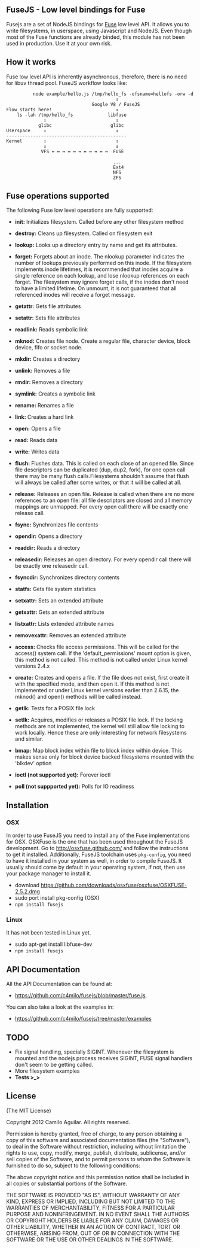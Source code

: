 ## FuseJS - Low level bindings for Fuse
Fusejs are a set of NodeJS bindings for [Fuse](http://fuse.sourceforge.net/) low level API. 
It allows you to write filesystems, in userspace, using Javascript and NodeJS. 
Even though most of the Fuse functions are already binded, this module has not 
been used in production. Use it at your own risk. 

## How it works
Fuse low level API is inherently asynchronous, therefore, there is no need for libuv thread pool. FuseJS workflow looks like:

```                          
          node example/hello.js /tmp/hello_fs -ofsname=hellofs -orw -d
                                         ↕ 
                                Google V8 / FuseJS
Flow starts here!                        ↕
	ls -lah /tmp/hello_fs             libfuse
         	  ↕                          ↕
       		glibc                      glibc
Userspace     ↕                          ↕
---------------------------------------------         
Kernel        ↕                          ↕	
			  ↕                          ↕
             VFS ↔ ↔ ↔ ↔ ↔ ↔ ↔ ↔ ↔ ↔ ↔  FUSE
             
             							...
                                        Ext4
                                        NFS
                                        ZFS
```

## Fuse operations supported
The following Fuse low level operations are fully supported:

* **init:** Initializes filesystem. Called before any other filesystem method
* **destroy:** Cleans up filesystem. Called on filesystem exit
* **lookup:** Looks up a directory entry by name and get its attributes.
* **forget:** Forgets about an inode. The nlookup parameter indicates the number of lookups previously performed on this inode. If the filesystem implements inode lifetimes, it is recommended that inodes acquire a single reference on each lookup, and lose nlookup references on each forget. The filesystem may ignore forget calls, if the inodes don't need to have a limited lifetime. On unmount, it is not guaranteed that all referenced inodes will receive a forget message.

* **getattr:** Gets file attributes
* **setattr:** Sets file attributes
* **readlink:** Reads symbolic link
* **mknod:** Creates file node. Create a regular file, character device, block device, fifo or socket node.
* **mkdir:** Creates a directory
* **unlink:** Removes a file
* **rmdir:** Removes a directory
* **symlink:** Creates a symbolic link
* **rename:** Renames a file
* **link:** Creates a hard link
* **open:** Opens a file 
* **read:** Reads data
* **write:** Writes data
* **flush:** Flushes data. This is called on each close of an opened file. Since file descriptors can be duplicated (dup, dup2, fork), for one open call there may be many flush calls.Filesystems shouldn't assume that flush will always be called after some writes, or that it will be called at all.
* **release:** Releases an open file. Release is called when there are no more references to an open file: all file descriptors are closed and all memory mappings are unmapped. For every open call there will be exactly one release call.
* **fsync:** Synchronizes file contents
* **opendir:** Opens a directory
* **readdir:** Reads a directory
* **releasedir:** Releases an open directory. For every opendir call there will be exactly one releasedir call.
* **fsyncdir:** Synchronizes directory contents
* **statfs:** Gets file system statistics
* **setxattr:** Sets an extended attribute
* **getxattr:** Gets an extended attribute
* **listxattr:** Lists extended attribute names
* **removexattr:** Removes an extended attribute
* **access:** Checks file access permissions. This will be called for the access() system call. If the 'default_permissions' mount option is given, this method is not called. This method is not called under Linux kernel versions 2.4.x
* **create:** Creates and opens a file. If the file does not exist, first create it with the specified mode, and then open it. If this method is not implemented or under Linux kernel versions earlier than 2.6.15, the mknod() and open() methods will be called instead.
* **getlk:** Tests for a POSIX file lock
* **setlk:** Acquires, modifies or releases a POSIX file lock. If the locking methods are not implemented, the kernel will still allow file locking to work locally. Hence these are only interesting for network filesystems and similar.
* **bmap:** Map block index within file to block index within device. This makes sense only for block device backed filesystems mounted with the 'blkdev' option
* **ioctl (not supported yet):** Forever ioctl
* **poll (not suppported yet):** Polls for IO readiness

## Installation
### OSX
In order to use FuseJS you need to install any of the Fuse implementations for OSX. OSXFuse is the one that has been used throughout the FuseJS development. Go to http://osxfuse.github.com/ and follow the instructions to get it installed. Additionally, FuseJS toolchain uses `pkg-config`, you need to have it installed in your system as well, in order to compile FuseJS. It usually should come by default in your operating system, if not, then use your package manager to install it.

* download https://github.com/downloads/osxfuse/osxfuse/OSXFUSE-2.5.2.dmg
* sudo port install pkg-config (OSX)
* ```npm install fusejs``` 


### Linux
It has not been tested in Linux yet.

* sudo apt-get install libfuse-dev
* ```npm install fusejs```

## API Documentation
All the API Documentation can be found at:

* https://github.com/c4milo/fusejs/blob/master/fuse.js. 

You can also take a look at the examples in:

* https://github.com/c4milo/fusejs/tree/master/examples


## TODO
* Fix signal handling, specially SIGINT. Whenever the filesystem is mounted and the nodejs process receives SIGINT, FUSE signal handlers don't seem to be getting called.
* More filesystem examples
* **Tests >_>**

## License
(The MIT License)

Copyright 2012 Camilo Aguilar. All rights reserved.

Permission is hereby granted, free of charge, to any person obtaining a copy
of this software and associated documentation files (the "Software"), to
deal in the Software without restriction, including without limitation the
rights to use, copy, modify, merge, publish, distribute, sublicense, and/or
sell copies of the Software, and to permit persons to whom the Software is
furnished to do so, subject to the following conditions:

The above copyright notice and this permission notice shall be included in
all copies or substantial portions of the Software.

THE SOFTWARE IS PROVIDED "AS IS", WITHOUT WARRANTY OF ANY KIND, EXPRESS OR
IMPLIED, INCLUDING BUT NOT LIMITED TO THE WARRANTIES OF MERCHANTABILITY,
FITNESS FOR A PARTICULAR PURPOSE AND NONINFRINGEMENT. IN NO EVENT SHALL THE
AUTHORS OR COPYRIGHT HOLDERS BE LIABLE FOR ANY CLAIM, DAMAGES OR OTHER
LIABILITY, WHETHER IN AN ACTION OF CONTRACT, TORT OR OTHERWISE, ARISING
FROM, OUT OF OR IN CONNECTION WITH THE SOFTWARE OR THE USE OR OTHER DEALINGS
IN THE SOFTWARE.
